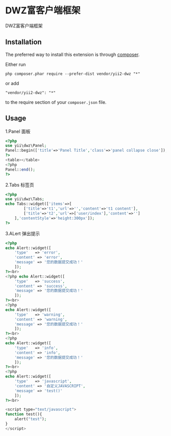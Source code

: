 DWZ富客户端框架
=========
DWZ富客户端框架

Installation
------------

The preferred way to install this extension is through [composer](http://getcomposer.org/download/).

Either run

```
php composer.phar require --prefer-dist vendor/yii2-dwz "*"
```

or add

```
"vendor/yii2-dwz": "*"
```

to the require section of your `composer.json` file.

Usage
-----
1.Panel 面板
```php
<?php
use yii\dwz\Panel;
Panel::begin(['title'=>'Panel Title','class'=>'panel collapse close']);
?>
<table></table>
<?php
Panel::end();
?>
```
2.Tabs 标签页
```php
<?php
use yii\dwz\Tabs;
echo Tabs::widget(['items'=>[
		['title'=>'t1','url'=>'','content'=>'t1 content'],
		['title'=>'t2','url'=>['user/index'],'content'=>'']
	],'contentStyle'=>'height:300px']);
?>
```
3.ALert 弹出提示
```php
<?php
echo Alert::widget([
	'type'   => 'error',
	'content' => 'error',
	'message' => '您的数据提交成功！'
	]);
?><br>
<?php echo Alert::widget([
	'type'   => 'success',
	'content' => 'success',
	'message' => '您的数据提交成功！'
	]);
?><br>
<?php
echo Alert::widget([
	'type'   => 'warning',
	'content' => 'warning',
	'message' => '您的数据提交成功！'
	]);
?><br>
<?php
echo Alert::widget([
	'type'   => 'info',
	'content' => 'info',
	'message' => '您的数据提交成功！'
	]);
?><br>
<?php
echo Alert::widget([
	'type'   => 'javascript',
	'content' => '自定义JAVASCRIPT',
	'message' => 'test()'
	]);
?><br>

<script type="text/javascript">
function test(){
	alert("test");
}
</script>
```
